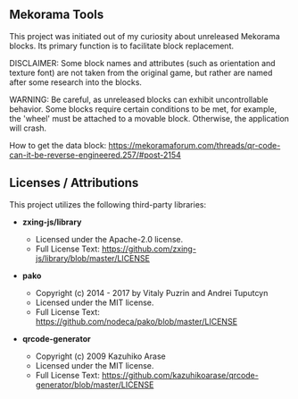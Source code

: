 ## Mekorama Tools

This project was initiated out of my curiosity about unreleased Mekorama blocks.
Its primary function is to facilitate block replacement.

DISCLAIMER:
Some block names and attributes (such as orientation and texture font) are not taken from the original game, but rather are named after some research into the blocks.
	
WARNING:
Be careful, as unreleased blocks can exhibit uncontrollable behavior.
Some blocks require certain conditions to be met,
for example, the 'wheel' must be attached to a movable block. Otherwise, the application will crash.
			
How to get the data block:
https://mekoramaforum.com/threads/qr-code-can-it-be-reverse-engineered.257/#post-2154


## Licenses / Attributions

This project utilizes the following third-party libraries:

* **zxing-js/library**
    * Licensed under the Apache-2.0 license.
    * Full License Text: https://github.com/zxing-js/library/blob/master/LICENSE

* **pako**
    * Copyright (c) 2014 - 2017 by Vitaly Puzrin and Andrei Tuputcyn
    * Licensed under the MIT license.
    * Full License Text: https://github.com/nodeca/pako/blob/master/LICENSE

* **qrcode-generator**
    * Copyright (c) 2009 Kazuhiko Arase
    * Licensed under the MIT license.
    * Full License Text: https://github.com/kazuhikoarase/qrcode-generator/blob/master/LICENSE
  
